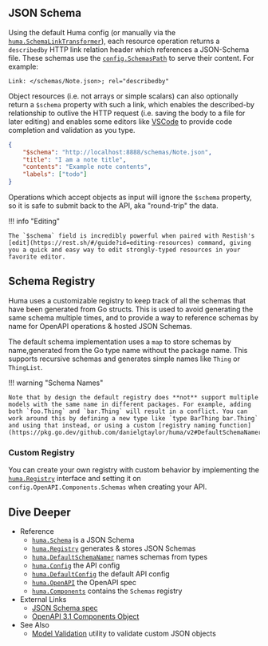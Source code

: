 ## JSON Schema

Using the default Huma config (or manually via the [`huma.SchemaLinkTransformer`](https://pkg.go.dev/github.com/danielgtaylor/huma/v2#SchemaLinkTransformer)), each resource operation returns a `describedby` HTTP link relation header which references a JSON-Schema file. These schemas use the [`config.SchemasPath`](https://pkg.go.dev/github.com/danielgtaylor/huma/v2#Config) to serve their content. For example:

```http title="HTTP Response"
Link: </schemas/Note.json>; rel="describedby"
```

Object resources (i.e. not arrays or simple scalars) can also optionally return a `$schema` property with such a link, which enables the described-by relationship to outlive the HTTP request (i.e. saving the body to a file for later editing) and enables some editors like [VSCode](https://code.visualstudio.com/docs/languages/json#_mapping-in-the-json) to provide code completion and validation as you type.

```json title="response.json"
{
	"$schema": "http://localhost:8888/schemas/Note.json",
	"title": "I am a note title",
	"contents": "Example note contents",
	"labels": ["todo"]
}
```

Operations which accept objects as input will ignore the `$schema` property, so it is safe to submit back to the API, aka "round-trip" the data.

!!! info "Editing"

    The `$schema` field is incredibly powerful when paired with Restish's [edit](https://rest.sh/#/guide?id=editing-resources) command, giving you a quick and easy way to edit strongly-typed resources in your favorite editor.

## Schema Registry

Huma uses a customizable registry to keep track of all the schemas that have been generated from Go structs. This is used to avoid generating the same schema multiple times, and to provide a way to reference schemas by name for OpenAPI operations & hosted JSON Schemas.

The default schema implementation uses a `map` to store schemas by name,generated from the Go type name without the package name. This supports recursive schemas and generates simple names like `Thing` or `ThingList`.

!!! warning "Schema Names"

    Note that by design the default registry does **not** support multiple models with the same name in different packages. For example, adding both `foo.Thing` and `bar.Thing` will result in a conflict. You can work around this by defining a new type like `type BarThing bar.Thing` and using that instead, or using a custom [registry naming function](https://pkg.go.dev/github.com/danielgtaylor/huma/v2#DefaultSchemaNamer).

### Custom Registry

You can create your own registry with custom behavior by implementing the [`huma.Registry`](https://pkg.go.dev/github.com/danielgtaylor/huma/v2#Registry) interface and setting it on `config.OpenAPI.Components.Schemas` when creating your API.

## Dive Deeper

-   Reference
    -   [`huma.Schema`](https://pkg.go.dev/github.com/danielgtaylor/huma/v2#Schema) is a JSON Schema
    -   [`huma.Registry`](https://pkg.go.dev/github.com/danielgtaylor/huma/v2#Registry) generates & stores JSON Schemas
    -   [`huma.DefaultSchemaNamer`](https://pkg.go.dev/github.com/danielgtaylor/huma/v2#DefaultSchemaNamer) names schemas from types
    -   [`huma.Config`](https://pkg.go.dev/github.com/danielgtaylor/huma/v2#Config) the API config
    -   [`huma.DefaultConfig`](https://pkg.go.dev/github.com/danielgtaylor/huma/v2#DefaultConfig) the default API config
    -   [`huma.OpenAPI`](https://pkg.go.dev/github.com/danielgtaylor/huma/v2#OpenAPI) the OpenAPI spec
    -   [`huma.Components`](https://pkg.go.dev/github.com/danielgtaylor/huma/v2#Components) contains the `Schemas` registry
-   External Links
    -   [JSON Schema spec](https://json-schema.org/)
    -   [OpenAPI 3.1 Components Object](https://spec.openapis.org/oas/v3.1.0#components-object)
-   See Also
    -   [Model Validation](./model-validation.md) utility to validate custom JSON objects
